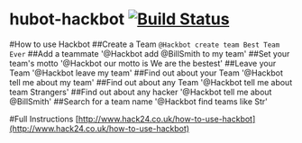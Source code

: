 # hubot-hackbot [![Build Status](https://travis-ci.org/TechNottingham/hubot-hackbot.svg?branch=master)](https://travis-ci.org/TechNottingham/hubot-hackbot)

#How to use Hackbot
##Create a Team
`@Hackbot create team Best Team Ever`
##Add a teammate
'@Hackbot add @BillSmith to my team'
##Set your team's motto
'@Hackbot our motto is We are the bestest'
##Leave your Team
'@Hackbot leave my team'
##Find out about your Team
'@Hackbot tell me about my team'
##Find out about any Team
'@Hackbot tell me about team Strangers'
##Find out about any hacker
'@Hackbot tell me about @BillSmith'
##Search for a team name
'@Hackbot find teams like Str'

#Full Instructions
[http://www.hack24.co.uk/how-to-use-hackbot](http://www.hack24.co.uk/how-to-use-hackbot)

